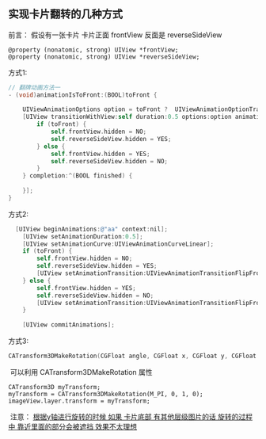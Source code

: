 ##  实现卡片翻转的几种方式

前言： 假设有一张卡片 卡片正面 frontView 反面是 reverseSideView

```
@property (nonatomic, strong) UIView *frontView;
@property (nonatomic, strong) UIView *reverseSideView;
```

方式1:

```objective-c
// 翻牌动画方法一
- (void)animationIsToFront:(BOOL)toFront {
    
    UIViewAnimationOptions option = toFront ?  UIViewAnimationOptionTransitionFlipFromLeft : UIViewAnimationOptionTransitionFlipFromRight;
    [UIView transitionWithView:self duration:0.5 options:option animations:^{
        if (toFront) {
            self.frontView.hidden = NO;
            self.reverseSideView.hidden = YES;
        } else {
            self.frontView.hidden = YES;
            self.reverseSideView.hidden = NO;
        }
    } completion:^(BOOL finished) {
        
    }];
}
```

 方式2:

```objective-c
  [UIView beginAnimations:@"aa" context:nil];
    [UIView setAnimationDuration:0.5];
    [UIView setAnimationCurve:UIViewAnimationCurveLinear];
    if (toFront) {
        self.frontView.hidden = NO;
        self.reverseSideView.hidden = YES;
        [UIView setAnimationTransition:UIViewAnimationTransitionFlipFromLeft forView:self cache:NO];
    } else {
        self.frontView.hidden = YES;
        self.reverseSideView.hidden = NO;
        [UIView setAnimationTransition:UIViewAnimationTransitionFlipFromRight forView:self cache:NO];
    }
    
    [UIView commitAnimations];
```

  方式3: 

```objective-c
CATransform3DMakeRotation(CGFloat angle, CGFloat x, CGFloat y, CGFloat z);
```

​    可以利用  CATransform3DMakeRotation 属性 

```
CATransform3D myTransform;
myTransform = CATransform3DMakeRotation(M_PI, 0, 1, 0);
imageView.layer.transform = myTransform;
```

​    注意： <u>根据y轴进行旋转的时候 如果 卡片底部 有其他层级图片的话 旋转的过程中 靠近里面的部分会被遮挡 效果不太理想</u> 